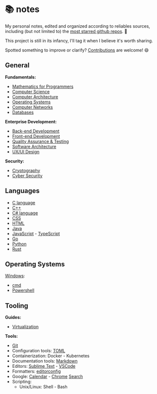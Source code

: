 # 📚 notes

My personal notes, edited and organized according to reliables sources, including (but not limited to) the [most starred github repos](https://github.com/search?o=desc&q=stars%3A%3E100000&s=stars&type=Repositories). 🌟

This project is still in its infancy, I'll tag it when I believe it's worth sharing.

Spotted something to improve or clarify? [Contributions](./CONTRIBUTING.md) are welcome! 😄

## General

**Fundamentals:**
- [Mathematics for Programmers](g/math/README.md)
- [Computer Science](g/cs/README.md)
- [Computer Architecture](g/comparch/README.md)
- [Operating Systems](g/os/README.md)
- [Computer Networks](g/networks/README.md)
- [Databases](g/db/README.md)

**Enterprise Development:**
- [Back-end Development](g/backend/README.md)
- [Front-end Development](g/frontend/README.md)
- [Quality Assurance & Testing](g/qa/README.md)
- [Software Architecture](g/softarch/README.md)
- [UX/UI Design](g/ux/README.md)

**Security:**
- [Cryptography](g/crypto/README.md)
- [Cyber Security](g/cybersec/README.md)

## Languages

- [C language](./lg/c/README.md)
- [C++](./lg/cpp/README.md)
- [C# language](./lg/csharp/README.md)
- [CSS](./lg/css/README.md)
- [HTML](./lg/html/README.md)
- [Java](./lg/java/README.md)
- [JavaScript](./lg/js/README.md) - [TypeScript](./lg/ts/README.md)
- [Go](./lg/go/README.md)
- [Python](./lg/python/README.md)
- [Rust](./lg/rust/README.md)

## Operating Systems

[Windows](./os/windows/README.md):
- [cmd](./tool/cmd.md)
- [Powershell](./tool/powershell.md)

## Tooling

**Guides:**
- [Virtualization](./tool/virtualization.md)

**Tools:**
- [Git](tool/git/README.md)
- Configuration tools: [TOML](tool/toml.md)
- Containerization: Docker - Kubernetes
- Documentation tools: [Markdown](tool/markdown.md)
- Editors: [Sublime Text](tool/sublime-text.md) - [VSCode](tool/vscode.md)
- Formatters: [editorconfig](tool/editorconfig.md)
- Google: [Calendar](tool/google.calendar.md) - [Chrome](tool/google.chrome.md) [Search](tool/google.search.md)
- Scripting:
  - Unix/Linux: Shell - Bash
